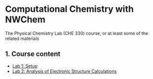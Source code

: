 # Computational Chemistry with NWChem
The Physical Chemistry Lab (CHE 330) course, or at least some of the related materials


## 1. Course content

- [Lab 1: Setup](Lab1/Lab1-Setup.md)
- [Lab 2: Analysis of Electronic Structure Calculations](Lab2/Lab2.md)
